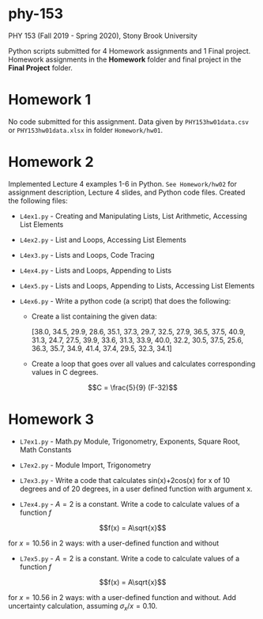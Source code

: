 # phy-153
PHY 153 (Fall 2019 - Spring 2020), Stony Brook University

Python scripts submitted for 4 Homework assignments and 1 Final project. Homework assignments in the **Homework** folder and final project in the **Final Project** folder.

# Homework 1

No code submitted for this assignment. Data given by `PHY153hw01data.csv` or `PHY153hw01data.xlsx` in folder `Homework/hw01`.

# Homework 2

Implemented Lecture 4 examples 1-6 in Python. `See Homework/hw02` for assignment description, Lecture 4 slides, and Python code files. Created the following files:

* `L4ex1.py` - Creating and Manipulating Lists, List Arithmetic, Accessing List Elements

* `L4ex2.py` - List and Loops, Accessing List Elements

* `L4ex3.py` - Lists and Loops, Code Tracing

* `L4ex4.py` - Lists and Loops, Appending to Lists

* `L4ex5.py` - Lists and Loops, Appending to Lists, Accessing List Elements

* `L4ex6.py` - Write a python code (a script) that does the following:

  * Create a list containing the given data:

    \[38.0, 34.5, 29.9, 28.6, 35.1, 37.3, 29.7, 32.5, 27.9, 36.5, 37.5, 40.9, 31.3, 24.7, 27.5, 39.9, 33.6, 31.3, 33.9, 40.0, 32.2, 30.5, 37.5, 25.6, 36.3, 35.7, 34.9, 41.4, 37.4, 29.5, 32.3, 34.1\]

  * Create a loop that goes over all values and calculates corresponding values in C degrees. 

$$C = \frac{5}{9} (F-32)$$

# Homework 3

* `L7ex1.py` - Math.py Module, Trigonometry, Exponents, Square Root, Math Constants

* `L7ex2.py` - Module Import, Trigonometry

* `L7ex3.py` - Write a code that calculates sin(x)+2cos(x) for x of 10 degrees and of 20 degrees, in a user defined function with argument x.

* `L7ex4.py` - $A=2$ is a constant. Write a code to calculate values of a function $f$

$$f(x) = A\sqrt{x}$$

  for $x=10.56$ in 2 ways: with a user-defined function and without

* `L7ex5.py` - $A=2$ is a constant. Write a code to calculate values of a function $f$

$$f(x) = A\sqrt{x}$$

for $x=10.56$ in 2 ways: with a user-defined function and without. Add uncertainty calculation, assuming $\sigma_x / x = 0.10$.